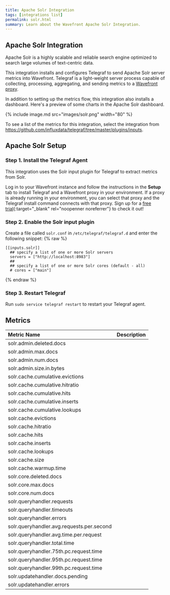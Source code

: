 ```yaml
---
title: Apache Solr Integration
tags: [integrations list]
permalink: solr.html
summary: Learn about the Wavefront Apache Solr Integration.
---
```

## Apache Solr Integration

Apache Solr is a highly scalable and reliable search engine optimized to search large volumes of text-centric data.

This integration installs and configures Telegraf to send Apache Solr server metrics into Wavefront. Telegraf is a light-weight server process capable of collecting, processing, aggregating, and sending metrics to a [Wavefront proxy](https://docs.wavefront.com/proxies.html).

In addition to setting up the metrics flow, this integration also installs a dashboard. Here's a preview of some charts in the Apache Solr dashboard.

{% include image.md src="images/solr.png" width="80" %}


To see a list of the metrics for this integration, select the integration from <https://github.com/influxdata/telegraf/tree/master/plugins/inputs>.
## Apache Solr Setup



### Step 1. Install the Telegraf Agent

This integration uses the Solr input plugin for Telegraf to extract metrics from Solr.

Log in to your Wavefront instance and follow the instructions in the **Setup** tab to install Telegraf and a Wavefront proxy in your environment. If a proxy is already running in your environment, you can select that proxy and the Telegraf install command connects with that proxy. Sign up for a [free trial](https://tanzu.vmware.com/observability?utm_source=docs.vmware.com&utm_medium=referral&utm_campaign=docs-front-page){:target="_blank" rel="noopenner noreferrer"} to check it out!

### Step 2. Enable the Solr input plugin

Create a file called `solr.conf` in `/etc/telegraf/telegraf.d` and enter the following snippet:
{% raw %}
   ```
   [[inputs.solr]]
     ## specify a list of one or more Solr servers
     servers = ["http://localhost:8983"]
     ##
     ## specify a list of one or more Solr cores (default - all)
     # cores = ["main"]

   ```
{% endraw %}
### Step 3. Restart Telegraf

Run `sudo service telegraf restart` to restart your Telegraf agent.






## Metrics
  

|Metric Name|Description|
| :--- | :--- |
|solr.admin.deleted.docs||
|solr.admin.max.docs||
|solr.admin.num.docs||
|solr.admin.size.in.bytes||
|solr.cache.cumulative.evictions||
|solr.cache.cumulative.hitratio||
|solr.cache.cumulative.hits||
|solr.cache.cumulative.inserts||
|solr.cache.cumulative.lookups||
|solr.cache.evictions||
|solr.cache.hitratio||
|solr.cache.hits||
|solr.cache.inserts||
|solr.cache.lookups||
|solr.cache.size||
|solr.cache.warmup.time||
|solr.core.deleted.docs||
|solr.core.max.docs||
|solr.core.num.docs||
|solr.queryhandler.requests||
|solr.queryhandler.timeouts||
|solr.queryhandler.errors||
|solr.queryhandler.avg.requests.per.second||
|solr.queryhandler.avg.time.per.request||
|solr.queryhandler.total.time||
|solr.queryhandler.75th.pc.request.time||
|solr.queryhandler.95th.pc.request.time||
|solr.queryhandler.99th.pc.request.time||
|solr.updatehandler.docs.pending||
|solr.updatehandler.errors||
